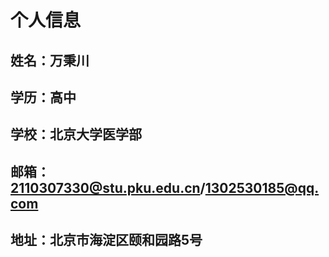 # 个人信息

## 姓名：万秉川
## 学历：高中
## 学校：北京大学医学部
## 邮箱：2110307330@stu.pku.edu.cn/1302530185@qq.com
## 地址：北京市海淀区颐和园路5号

